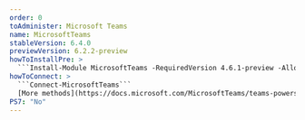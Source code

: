 ```yaml
---
order: 0
toAdminister: Microsoft Teams
name: MicrosoftTeams
stableVersion: 6.4.0
previewVersion: 6.2.2-preview
howToInstallPre: >
  ```Install-Module MicrosoftTeams -RequiredVersion 4.6.1-preview -AllowPrerelease```
howToConnect: >
  ```Connect-MicrosoftTeams```
  [More methods](https://docs.microsoft.com/MicrosoftTeams/teams-powershell-install#sign-in?WT.mc_id=M365-MVP-5004663)
PS7: "No"
---
```

